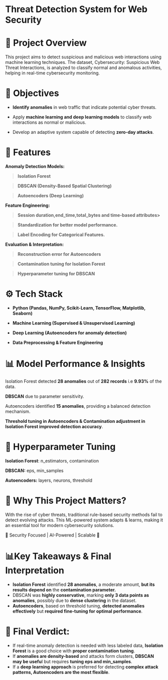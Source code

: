# Threat Detection System for Web Security
# 🚀 Project Overview 
This project aims to detect suspicious and malicious web interactions using machine learning techniques. The dataset, Cybersecurity: Suspicious Web Threat Interactions, is analyzed to classify normal and anomalous activities, helping in real-time cybersecurity monitoring.


# 🎯 Objectives

* **Identify anomalies** in web traffic that indicate potential cyber threats.

* Apply **machine learning and deep learning models** to classify web interactions as normal or malicious.

* Develop an adaptive system capable of detecting **zero-day attacks**.

# 📌 Features

**Anomaly Detection Models:**

> **Isolation Forest**

> **DBSCAN (Density-Based Spatial Clustering)**

> **Autoencoders (Deep Learning)**

**Feature Engineering:**

> **Session duration,end_time,total_bytes and time-based attributes>**

> **Standardization for better model performance.**

> **Label Encoding for Categorical Features.**

**Evaluation & Interpretation:**

> **Reconstruction error for Autoencoders**

> **Contamination tuning for Isolation Forest**

> **Hyperparameter tuning for DBSCAN**


# ⚙️ Tech Stack

* **Python (Pandas, NumPy, Scikit-Learn, TensorFlow, Matplotlib, Seaborn)**

* **Machine Learning (Supervised & Unsupervised Learning)**

* **Deep Learning (Autoencoders for anomaly detection)**

* **Data Preprocessing & Feature Engineering**

# 📊 Model Performance & Insights

Isolation Forest detected **28 anomalies** out of **282 records** i.e **9.93%** of the data.

**DBSCAN**  due to parameter sensitivity.

Autoencoders identified **15 anomalies**, providing a balanced detection mechanism.

**Threshold tuning in Autoencoders & Contamination adjustment in Isolation Forest improved detection accuracy**.

# 🔧 Hyperparameter Tuning

**Isolation Forest**: n_estimators, contamination

**DBSCAN:** eps, min_samples

**Autoencoders:** layers, neurons, threshold


# 📌 Why This Project Matters?

With the rise of cyber threats, traditional rule-based security methods fail to detect evolving attacks. This ML-powered system adapts & learns, making it an essential tool for modern cybersecurity solutions.

🔹 Security Focused | AI-Powered | Scalable 🔹

# 📊Key Takeaways & Final Interpretation 

* **Isolation Forest** identified **28 anomalies**, a moderate amount, **but its results** **depend on** the **contamination parameter.**
* DBSCAN was **highly conservative**, marking **only 3 data points as anomalies**, possibly due to **dense clustering** in the dataset.
* **Autoencoders**, based on threshold tuning, **detected anomalies effectively** but **required fine-tuning for optimal performance**.

#  🚀 Final Verdict:

* If real-time anomaly detection is needed with less labeled data, **Isolation Forest** is a good choice with **proper contamination tuning**.
* If **anomalies are density-based** and attacks form clusters, **DBSCAN may be usefu**l but requires **tuning eps and min_samples**.
* If a **deep learning approach** is preferred for detecting **complex attack patterns, Autoencoders are the most flexible**.




